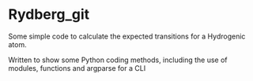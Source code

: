 # Rydberg_git

Some simple code to calculate the expected transitions for a Hydrogenic atom.

Written to show some Python coding methods, including the use of modules, functions and argparse for a CLI
